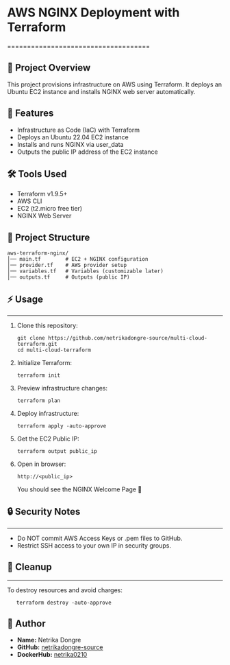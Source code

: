 # AWS NGINX Deployment with Terraform
====================================

## 📌 Project Overview
This project provisions infrastructure on AWS using Terraform.
It deploys an Ubuntu EC2 instance and installs NGINX web server automatically.

## 🚀 Features
- Infrastructure as Code (IaC) with Terraform
- Deploys an Ubuntu 22.04 EC2 instance
- Installs and runs NGINX via user_data
- Outputs the public IP address of the EC2 instance

## 🛠️ Tools Used
- Terraform v1.9.5+
- AWS CLI
- EC2 (t2.micro free tier)
- NGINX Web Server

## 📂 Project Structure
```
aws-terraform-nginx/
│── main.tf        # EC2 + NGINX configuration
│── provider.tf    # AWS provider setup
│── variables.tf   # Variables (customizable later)
│── outputs.tf     # Outputs (public IP)
```
## ⚡ Usage
--------
1. Clone this repository:
   ```
   git clone https://github.com/netrikadongre-source/multi-cloud-terraform.git
   cd multi-cloud-terraform
   ```

3. Initialize Terraform:
   ```
   terraform init
   ```

4. Preview infrastructure changes:
   ```
   terraform plan
   ```

6. Deploy infrastructure:
   ```
   terraform apply -auto-approve
   ```

7. Get the EC2 Public IP:
   ```
   terraform output public_ip
   ```

8. Open in browser:
   ```
   http://<public_ip>
   ```
   You should see the NGINX Welcome Page 🎉

## 🔒 Security Notes
-----------------
- Do NOT commit AWS Access Keys or .pem files to GitHub.
- Restrict SSH access to your own IP in security groups.

## 🧹 Cleanup
-----------
To destroy resources and avoid charges:
```
   terraform destroy -auto-approve
```

## 👤 Author
- **Name:** Netrika Dongre
- **GitHub:** [netrikadongre-source](https://github.com/netrikadongre-source)
- **DockerHub:** [netrika0210](https://hub.docker.com/u/netrika0210)
